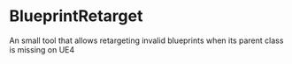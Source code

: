 # BlueprintRetarget
An small tool that allows retargeting invalid blueprints when its parent class is missing on UE4
